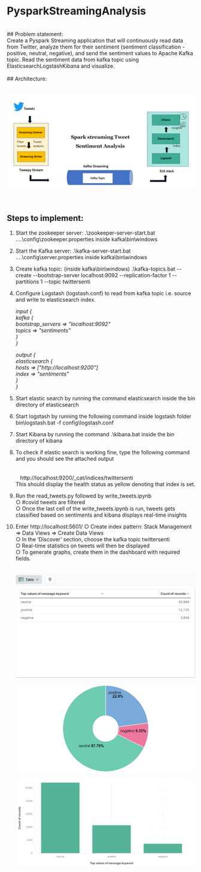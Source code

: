 # PysparkStreamingAnalysis
<br />
## Problem statement:<br />
Create a Pyspark Streaming application that will continuously read data from Twitter, analyze them for their sentiment (sentiment classification - positive, neutral, negative), and send the sentiment values to Apache Kafka topic. Read the sentiment data from kafka topic using ElasticsearchLogstashKibana and visualize.
<br /><br />
## Architecture:<br />

<br/><img src="flowchart.png" alt="flowchart" /><br/>
   <br /><br />
## Steps to implement: <br />

1.	Start the zookeeper server: 
.\zookeeper-server-start.bat ..\..\config\zookeeper.properties inside kafka\bin\windows

2. Start the Kafka server: 
.\kafka-server-start.bat ..\..\config\server.properties inside kafka\bin\windows

3. Create kafka topic: (inside kafka\bin\windows)
.\kafka-topics.bat --create --bootstrap-server localhost:9092 --replication-factor 1 --partitions 1 --topic twittersenti 

4. Configure Logstash (logstash.conf) to read from kafka topic i.e. source and write to elasticsearch index. <br/>

	*input {*<br/>
	 *kafka {* <br/>
	    *bootstrap_servers => "localhost:9092"*
	    <br/>
	    *topics => "sentiments"*
	    <br/>
	    *}* 
	    <br />
	*}* <br/>

	*output {* <br />
	  *elasticsearch {* <br />
	    *hosts => ["http://localhost:9200"]* <br/>
		*index => "sentiments"* <br/>
	  *}*<br/>
	*}<br/>*

5. Start elastic search by running the command elasticsearch inside the bin directory of elasticsearch <br/>

6. Start logstash by running the following command inside logstash folder
<br/>bin\logstash.bat -f config\logstash.conf<br/>

7. Start Kibana by running the command .\kibana.bat inside the bin directory of kibana <br/>

8. To check if elastic search is working fine, type the following command and you should see the attached output <br/>
<br/><br/> &nbsp;&nbsp;  http://localhost:9200/_cat/indices/twittersenti <br/>
This should display the health status as yellow denoting that index is set.<br/>

9. Run the read_tweets.py followed by write_tweets.ipynb <br/>
	○	#covid tweets are filtered <br/>
	○	Once the last cell of the write_tweets.ipynb is run, tweets gets classified based on sentiments and kibana displays real-time insights <br/>

10. Enter http://localhost:5601/
	○	Create index pattern: Stack Management => Data Views => Create Data Views<br/>
	○	In the ‘Discover’ section, choose the kafka topic twittersenti<br/>
	○	Real-time statistics on tweets will then be displayed<br/>
	○	To generate graphs, create them in the dashboard with required fields.<br/>

	<br/><img src="1.png" alt="1" /><br/>
	<br/><img src="2.png" alt="2" /><br/>
	<br/><img src="3.png" alt="3" /><br/>


